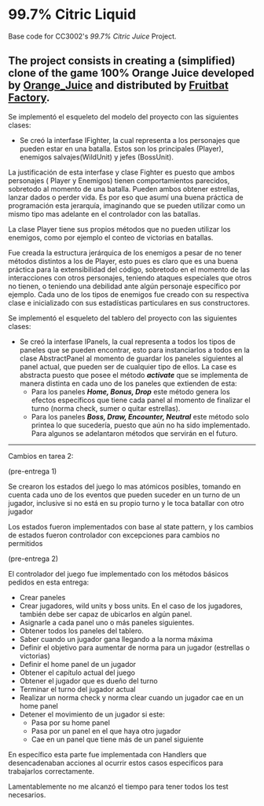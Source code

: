 <!-- 1.0.3-b1 -->
# 99.7% Citric Liquid

Base code for CC3002's *99.7% Citric Juice* Project.

The project consists in creating a (simplified) clone of the game **100% Orange Juice**
developed by [Orange_Juice](http://daidai.moo.jp) and distributed by 
[Fruitbat Factory](https://fruitbatfactory.com).
-----------
Se implementó el esqueleto del modelo del proyecto con las siguientes clases:
* Se creó la interfase IFighter, la cual representa a los personajes que pueden estar
 en una batalla. Estos son los principales (Player), enemigos salvajes(WildUnit) y jefes (BossUnit).
  
La justificación de esta interfase y clase Fighter es puesto que ambos personajes ( Player y Enemigos)
tienen comportamientos parecidos, sobretodo al momento de una batalla. Pueden ambos obtener
estrellas, lanzar dados o perder vida. Es por eso que asumí una buena práctica de programación
esta jerarquía, imaginando que se pueden utilizar como un mismo tipo mas adelante en el controlador 
con las batallas.

La clase Player tiene sus propios métodos que no pueden utilizar los enemigos, como por
ejemplo el conteo de victorias en batallas.

Fue creada la estructura jerárquica de los enemigos a pesar de no tener métodos distintos a los de Player, esto pues
es claro que es una buena práctica para la extensibilidad del código, sobretodo en el momento de las interacciones con otros
personajes, teniendo ataques especiales que otros no tienen, o teniendo una debilidad ante algún personaje específico por ejemplo. Cada uno
de los tipos de enemigos fue creado con su respectiva clase e inicializado con sus estadísticas particulares en sus constructores.

Se implementó el esqueleto del tablero del proyecto con las siguientes clases:
* Se creó la interfase IPanels, la cual representa a todos los tipos de paneles que se pueden encontrar, esto para instanciarlos a todos en la clase
AbstractPanel al momento de guardar los paneles siguientes al panel actual, que pueden ser de cualquier tipo de ellos. La case es abstracta puesto que posee el método ***activate***
  que se implementa de manera distinta en cada uno de los paneles que extienden de esta:
  * Para los paneles ***Home, Bonus, Drop*** este método genera los efectos específicos que tiene cada panel al momento de finalizar el turno (norma check, sumer o quitar estrellas).
  * Para los paneles ***Boss, Draw, Encounter, Neutral*** este método solo printea lo que sucedería, puesto que aún no ha sido implementado. Para algunos se adelantaron métodos que servirán en el futuro.
    
-------------- 
Cambios en tarea 2:

(pre-entrega 1)

Se crearon los estados del juego lo mas atómicos posibles, tomando en cuenta cada uno de los eventos que pueden suceder en un turno de un jugador, inclusive si no está en su propio turno y le toca batallar con otro jugador

Los estados fueron implementados con base al state pattern, y los cambios de estados fueron controlador con excepciones para cambios no permitidos

(pre-entrega 2)

El controlador del juego fue implementado con los métodos básicos pedidos en esta entrega:

* Crear paneles
* Crear jugadores, wild units y boss units. En el caso de los jugadores, también debe ser capaz de ubicarlos en algún panel.
*  Asignarle a cada panel uno o más paneles siguientes.
*  Obtener todos los paneles del tablero.
*  Saber cuando un jugador gana llegando a la norma máxima
*  Definir el objetivo para aumentar de norma para un jugador (estrellas o victorias)
*  Definir el home panel de un jugador
*  Obtener el capítulo actual del juego
*  Obtener el jugador que es dueño del turno
*  Terminar el turno del jugador actual
*  Realizar un norma check y norma clear cuando un jugador cae en un home panel
*  Detener el movimiento de un jugador si este:
    * Pasa por su home panel
    * Pasa por un panel en el que haya otro jugador
    * Cae en un panel que tiene más de un panel siguiente
    
En específico esta parte fue implementada con Handlers que desencadenaban acciones al ocurrir estos casos especificos para trabajarlos correctamente.

Lamentablemente no me alcanzó el tiempo para tener todos los test necesarios.

